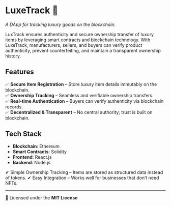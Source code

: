 # LuxeTrack 🚀  
*A DApp for tracking luxury goods on the blockchain.*  

LuxTrack ensures authenticity and secure ownership transfer of luxury items by leveraging smart contracts and blockchain technology. With LuxeTrack, manufacturers, sellers, and buyers can verify product authenticity, prevent counterfeiting, and maintain a transparent ownership history.  

## Features  
✅ **Secure Item Registration** – Store luxury item details immutably on the blockchain.  
✅ **Ownership Tracking** – Seamless and verifiable ownership transfers.  
✅ **Real-time Authentication** – Buyers can verify authenticity via blockchain records.  
✅ **Decentralized & Transparent** – No central authority; trust is built on blockchain.  

## Tech Stack  
- **Blockchain**: Ethereum  
- **Smart Contracts**: Solidity  
- **Frontend**: React.js
- **Backend**: Node.js

✔ Simple Ownership Tracking – Items are stored as structured data instead of tokens.
✔ Easy Integration – Works well for businesses that don’t need NFTs.

---  

📜 Licensed under the **MIT License**  
